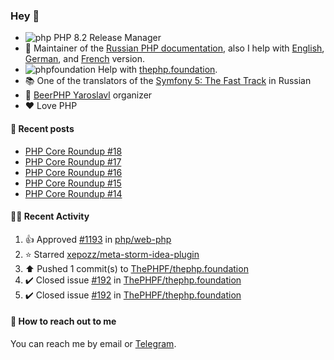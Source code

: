 ### Hey 👋

- ![php](https://user-images.githubusercontent.com/4685504/174548850-037dfd35-3b33-4154-9c50-95efd45ba66a.png) PHP 8.2 Release Manager
- 📖 Maintainer of the [Russian PHP documentation](https://github.com/php/doc-ru), also I help with [English](https://github.com/php/doc-en), [German](https://github.com/php/doc-de), and [French](https://github.com/php/doc-fr) version.
- ![phpfoundation](https://user-images.githubusercontent.com/4685504/174548733-72f62c18-f57e-47a6-8201-cb3d87e06b98.png) Help with [thephp.foundation](https://github.com/ThePHPF/thephp.foundation).
- 📚 One of the translators of
  the [Symfony 5: The Fast Track](https://symfony.com/doc/current/the-fast-track/ru/index.html)
  in Russian
- 🍻 [BeerPHP Yaroslavl](https://github.com/beerphp/yaroslavl) organizer
- ❤️ Love PHP

#### 📜 Recent posts

<!-- BLOG-POST-LIST:START -->
- [PHP Core Roundup #18](https://thephp.foundation/blog/2023/11/01/php-core-roundup-18/)
- [PHP Core Roundup #17](https://thephp.foundation/blog/2023/10/01/php-core-roundup-17/)
- [PHP Core Roundup #16](https://thephp.foundation/blog/2023/09/01/php-core-roundup-16/)
- [PHP Core Roundup #15](https://thephp.foundation/blog/2023/08/01/php-core-roundup-15/)
- [PHP Core Roundup #14](https://thephp.foundation/blog/2023/07/01/php-core-roundup-14/)
<!-- BLOG-POST-LIST:END -->

#### 👨‍💻 Recent Activity

<!--RECENT_ACTIVITY:start-->
1. 👍 Approved [#1193](https://github.com/php/web-php/pull/1193#pullrequestreview-2525510578) in [php/web-php](https://github.com/php/web-php)<br>
2. ⭐ Starred [xepozz/meta-storm-idea-plugin](https://github.com/xepozz/meta-storm-idea-plugin)<br>
3. ⬆️ Pushed 1 commit(s) to [ThePHPF/thephp.foundation](https://github.com/ThePHPF/thephp.foundation)<br>
4. ✔️ Closed issue [#192](https://github.com/ThePHPF/thephp.foundation/issues/192) in [ThePHPF/thephp.foundation](https://github.com/ThePHPF/thephp.foundation)<br>
5. ✔️ Closed issue [#192](https://github.com/ThePHPF/thephp.foundation/issues/192) in [ThePHPF/thephp.foundation](https://github.com/ThePHPF/thephp.foundation)<br>
<!--RECENT_ACTIVITY:end-->

#### 💌 How to reach out to me

You can reach me by email or [Telegram](https://t.me/saundefined).
